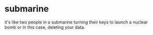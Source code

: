 # submarine
it's like two people in a submarine turning their keys to launch a nuclear bomb or in this case, deleting your data. 
